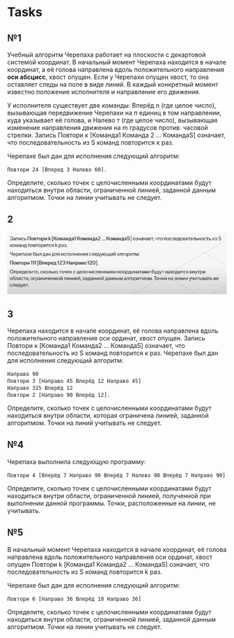# Tasks

## №1

Учебный алгоритм Черепаха работает на плоскости с декартовой системой координат. В начальный момент Черепаха находится в начале координат, а её голова направлена вдоль положительного направления **оси абсцисс**, хвост опущен. Если у Черепахи опущен хвост, то она оставляет следы на поле в виде линий. В каждый конкретный момент известно положение исполнителя и направление его движения.

У исполнителя существует две команды: Вперёд n (где целое число), вызывающая передвижение Черепахи на п единиц в том направлении, куда указывает её голова, и Налево т (где целое число), вызывающая изменение направления движения на m градусов против. часовой стрелки.
Запись Повтори к [Команда1 Команда 2 ... КомандаЅ] означает, что последовательность из Ѕ команд повторится к раз.

Черепахе был дан для исполнения следующий алгоритм:

    Повтори 24 [Вперед 3 Налево 60].

Определите, сколько точек с целочисленными координатами будут находиться внутри области, ограниченной линией, заданной данным алгоритмом. Точки на линии учитывать не следует.

## 2
![Alt text](src/2.png)

## 3 

Черепаха находится в начале координат, её голова направлена вдоль положительного направления оси ординат, хвост опущен.
Запись Повтори к [Команда1 Команда2 ... КомандаS] означает, что последовательность из S команд повторится к раз. Черепахе был дан для исполнения следующий алгоритм: 

    Направо 90
    Повтори 3 [Направо 45 Вперёд 12 Направо 45]
    Направо 315 Вперёд 12
    Повтори 2 [Направо 90 Вперёд 12].

Определите, сколько точек с целочисленными координатами будут находиться внутри области, которая ограничена линией, заданной алгоритмом. Точки на линий учитывать не следует.

## №4

Черепаха выполнила следующую программу:

    Повтори 4 [Вперёд 7 Направо 90 Вперёд 7 Налево 90 Вперёд 7 Направо 90]

Определите, сколько точек с целочисленными координатами будут находиться внутри области, ограниченной линией, полученной при выполнении данной программы. Точки, расположенные на линии, не учитывать.

## №5
В начальный момент Черепаха находится в начале координат, её голова направлена вдоль положительного направления оси ординат, хвост опущен
Повтори k [Команда1 Команда2 … КомандаS] означает, что последовательность из S команд повторится k раз. 

Черепахе был дан для исполнения следующий алгоритм:

    Повтори 6 [Направо 36 Вперёд 10 Направо 36]

Определите, сколько точек с целочисленными координатами будут находиться внутри области, ограниченной линией, заданной данным алгоритмом. Точки на линии учитывать не следует.